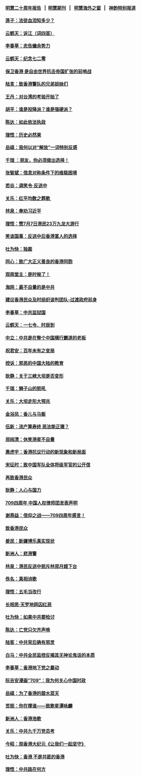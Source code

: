 #### [明慧二十周年报告](https://github.com/gfw-breaker/mh-reports/blob/master/README.md?t=07202040) &nbsp;&nbsp;|&nbsp;&nbsp;[明慧期刊](https://github.com/gfw-breaker/mh-qikan) &nbsp;&nbsp;|&nbsp;&nbsp; [明慧海外之窗](https://github.com/gfw-breaker/mh-news/blob/master/README.md?t=07202040) &nbsp;&nbsp;|&nbsp;&nbsp; [神韵特别报道](https://github.com/gfw-breaker/mh-news/blob/master/shenyun.md?t=07202040) 

#### [莲子：法徒血泪知多少？](../pages/nsc993/n11397534.md?t=07202040) 

#### [云鹤天：诉江（词四首）](../pages/nsc993/n11397502.md?t=07202040) 

#### [李春草：忠告蟾余势力](../pages/nsc993/n11396852.md?t=07202040) 

#### [云鹤天：纪念七二零](../pages/nsc993/n11396646.md?t=07202040) 

#### [保卫香港 是自由世界抗击帝国扩张的前哨战](../pages/nsc993/n11393186.md?t=07202040) 

#### [陆言：致香港警队的兄弟姐妹们](../pages/nsc993/n11392281.md?t=07202040) 

#### [王丹：对台湾的考验开始了](../pages/nsc993/n11391258.md?t=07202040) 

#### [胡平：谁是投降派？谁是强硬派？](../pages/nsc993/n11391224.md?t=07202040) 

#### [陈达：如此依法执政](../pages/nsc993/n11388999.md?t=07202040) 

#### [理悟：历史必然果](../pages/nsc993/n11388741.md?t=07202040) 

#### [岳祺：我何以对“解放”一词特别反感](../pages/nsc993/n11385696.md?t=07202040) 

#### [千瑞 ：朋友，你必须做出选择！](../pages/nsc993/n11384949.md?t=07202040) 

#### [张智斌：信息对称条件下的维稳困境](../pages/nsc993/n11384812.md?t=07202040) 

#### [若谷：调笑令‧反送中](../pages/nsc993/n11383745.md?t=07202040) 

#### [关乐：红平均数之葬歌 ](../pages/nsc993/n11383498.md?t=07202040) 

#### [林泉：奉劝习近平](../pages/nsc993/n11383487.md?t=07202040) 

#### [理悟：赞7月7日港民23万九龙大游行](../pages/nsc993/n11383473.md?t=07202040) 

#### [笑谈国事：反送中后香港富人的选择](../pages/nsc993/n11382020.md?t=07202040) 

#### [吐为快：独裁](../pages/nsc993/n11382755.md?t=07202040) 

#### [同心：致广大正义善良的香港同胞](../pages/nsc993/n11382745.md?t=07202040) 

#### [观雨堂主：是时候了！](../pages/nsc993/n11382737.md?t=07202040) 

#### [海网：最不自量的是中共](../pages/nsc993/n11380440.md?t=07202040) 

#### [建议香港民众及时组织谈判团队-过渡政府前身](../pages/nsc993/n11379909.md?t=07202040) 

#### [李春草：中共监狱国](../pages/nsc993/n11378989.md?t=07202040) 

#### [云鹤天：一七令．时辰到](../pages/nsc993/n11379260.md?t=07202040) 

#### [中立：中共是在整个中国横行霸道的老板](../pages/nsc993/n11378382.md?t=07202040) 

#### [祝君安：百年未有之变局](../pages/nsc993/n11378376.md?t=07202040) 

#### [控诉：邪恶的中国大陆的教育](../pages/nsc993/n11378344.md?t=07202040) 

#### [耿静：关于三峡大坝是否变形](../pages/nsc993/n11375879.md?t=07202040) 

#### [千瑞：狮子山的怒吼 ](../pages/nsc993/n11375644.md?t=07202040) 

#### [关乐：大坝走形大预兆](../pages/nsc993/n11375629.md?t=07202040) 

#### [金浴凤：香儿与马贩](../pages/nsc993/n11375580.md?t=07202040) 

#### [伍新：流产算寿终  恶法能正寝？](../pages/nsc993/n11375581.md?t=07202040) 

#### [郑纯清：休笑港星不自量](../pages/nsc993/n11375555.md?t=07202040) 

#### [惠虎宇：香港抗议行动的新现象和新局面](../pages/nsc993/n11375501.md?t=07202040) 

#### [宋征时：致中国军队全体将级军官的公开信](../pages/nsc993/n11373354.md?t=07202040) 

#### [再致香港民众](../pages/nsc993/n11373870.md?t=07202040) 

#### [耿静：人心与国力](../pages/nsc993/n11373759.md?t=07202040) 

#### [709四周年 中国人权律师团发表声明](../pages/nsc993/n11373565.md?t=07202040) 

#### [谢燕益：信仰之战——709四周年感言！](../pages/nsc993/n11373388.md?t=07202040) 

#### [致香港民众](../pages/nsc993/n11373286.md?t=07202040) 

#### [姜民：新疆博乐真实现状](../pages/nsc993/n11371223.md?t=07202040) 

#### [新洲人：悲港警](../pages/nsc993/n11371174.md?t=07202040) 

#### [林泉：港民反送中怒斥林郑月娥下台](../pages/nsc993/n11370676.md?t=07202040) 

#### [佚名：真相诗歌](../pages/nsc993/n11370666.md?t=07202040) 

#### [理悟：五毛当改行](../pages/nsc993/n11369314.md?t=07202040) 

#### [长相思‧天罗地网囚红恶](../pages/nsc993/n11368444.md?t=07202040) 

#### [吐为快：如果中共要检讨](../pages/nsc993/n11368441.md?t=07202040) 

#### [陈达：亡党只欠齐声唤](../pages/nsc993/n11367838.md?t=07202040) 

#### [陆客：中共背后确有邪灵](../pages/nsc993/n11365263.md?t=07202040) 

#### [白马：中共全民监控反揭其无神论鬼话的本质](../pages/nsc993/n11365236.md?t=07202040) 

#### [李春草：香港地下党之暴动](../pages/nsc993/n11365210.md?t=07202040) 

#### [阮吉安漫画“709”：我为何关心中国时政](../pages/nsc993/n11362127.md?t=07202040) 

#### [岳祺：为了香港的碧水蓝天](../pages/nsc993/n11362627.md?t=07202040) 

#### [苦胆：你在撑谁——致歌星谭咏麟](../pages/nsc993/n11361348.md?t=07202040) 

#### [新洲人：香港浩歌](../pages/nsc993/n11361334.md?t=07202040) 

#### [关乐：中共九千万党员考](../pages/nsc993/n11361304.md?t=07202040) 

#### [今昭：观香港大纪元《让我们一起坚守》](../pages/nsc993/n11361244.md?t=07202040) 

#### [吐为快：香港  不是共匪的香港](../pages/nsc993/n11360918.md?t=07202040) 

#### [理悟：中共路在何方](../pages/nsc993/n11360509.md?t=07202040) 

